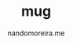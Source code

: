 ---
title: "mug"
github: https://github.com/nandomoreirame/mug
demo: http://nandomoreira.me/mug/
author: nandomoreira.me
ssg:
  - Jekyll
cms:
  - No Cms
---